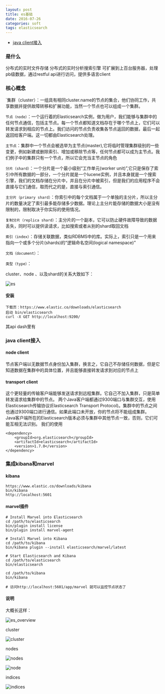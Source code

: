 ```yaml
---
layout: post
title: es基础
date: 2016-07-26
categories: soft
tags: elasticsearch
---
```




* [java client接入](#java_client)

  

### 是什么 

分布式的实时文件存储
分布式的实时分析搜索引擎
可扩展到上百台服务器，处理pb级数据，通过restful api进行访问，提供多语言client

### 核心概念 
`集群（cluster）：一组具有相同cluster.name的节点的集合，他们协同工作，共享数据并提供故障转移和扩展功能，当然一个节点也可以组成一个集群。

`节点（node）`：一个运行着的Elasticsearch实例，做为用户，我们能够与集群中的任何节点通信，包括主节点。每一个节点都知道文档存在于哪个节点上，它们可以转发请求到相应的节点上。我们访问的节点负责收集各节点返回的数据，最后一起返回给客户端。这一切都由Elasticsearch处理。

`主节点`：集群中一个节点会被选举为主节点(master),它将临时管理集群级别的一些变更，例如新建或删除索引、增加或移除节点等，任何节点都可以成为主节点。我们例子中的集群只有一个节点，所以它会充当主节点的角色

`分片（shard）`：一个分片是一个最小级别“工作单元(worker unit)”,它只是保存了索引中所有数据的一部分，一个分片就是一个lucene实例，并且本身就是一个搜索引擎，我们的文档存储在分片中，并且在分片中被索引，但是我们的应用程序不会直接与它们通信，取而代之的是，直接与索引通信。

`主分片（primary shard）`：你索引中的每个文档属于一个单独的主分片，所以主分片的数量决定了索引最多能存储多少数据。理论上主分片能存储的数据大小是没有限制的，限制取决于你实际的使用情况。

`复制分片（replica shard）`：主分片的一个副本，它可以防止硬件故障导致的数据丢失，同时可以提供读请求，比如搜索或者从别的shard取回文档

`索引（index）`：存储关联数据，类似RDBMS中的库。实际上，索引只是一个用来指向一个或多个分片(shards)的“逻辑命名空间(logical namespace)”

`文档（document）`：

`类型（type）`：

cluster、node 、以及shard的关系大致如下：

![es](/images/soft/elas_cluster.png)

#### 安装

    下载页：https://www.elastic.co/downloads/elasticsearch
    启动 bin/elasticsearch
    curl -X GET http://localhost:9200/

其api dash里有

### java client接入 

#### node client

节点客户端以无数据节点身份加入集群，换言之，它自己不存储任何数据，但是它知道数据在集群中的具体位置，并且能够直接转发请求到对应的节点上

#### transport client
这个更轻量的传输客户端能够发送请求到远程集群。它自己不加入集群，只是简单转发请求给集群中的节点。
两个Java客户端都通过9300端口与集群交互，使用Elasticsearch传输协议(Elasticsearch Transport Protocol)。集群中的节点之间也通过9300端口进行通信。如果此端口未开放，你的节点将不能组成集群。
Java客户端所在的Elasticsearch版本必须与集群中其他节点一致，否则，它们可能互相无法识别。
我们的使用

    <dependency>
        <groupId>org.elasticsearch</groupId>
        <artifactId>elasticsearch</artifactId>
        <version>1.7.0</version>
    </dependency>

### 集成kibana和marvel 

#### kibana

    https://www.elastic.co/downloads/kibana
    bin/kibana
    http://localhost:5601

#### marvel插件

    # Install Marvel into Elasticsearch
    cd /path/to/elasticsearch
    bin/plugin install license
    bin/plugin install marvel-agent

    # Install Marvel into Kibana
    cd /path/to/kibana
    bin/kibana plugin --install elasticsearch/marvel/latest

    # Start Elasticsearch and Kibana
    cd /path/to/elasticsearch
    bin/elasticsearch

    cd /path/to/kibana
    bin/kibana

    # 访问http://localhost:5601/app/marvel 就可以监控节点状态了

#### 说明 

大概长这样：

![es_overview](/images/soft/es_overview.png)

cluster

![cluster](/images/soft/es_cluster.png)

nodes

![nodes](/images/soft/es_nodes.png)

![node](/images/soft/es_node.png)

indices

![indices](/images/soft/es_indices.png)
